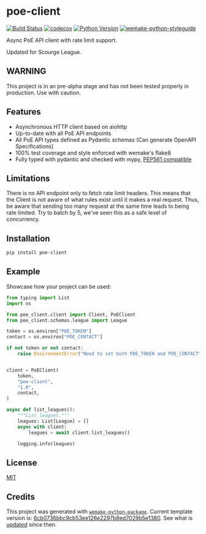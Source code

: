 # poe-client

[![Build Status](https://github.com/BPL-Development-Team/poe-client/workflows/test/badge.svg?branch=master&event=push)](https://github.com/BPL-Development-Team/poe-client/actions?query=workflow%3Atest)
[![codecov](https://codecov.io/gh/BPL-Development-Team/poe-client/branch/master/graph/badge.svg)](https://codecov.io/gh/BPL-Development-Team/poe-client)
[![Python Version](https://img.shields.io/pypi/pyversions/poe-client.svg)](https://pypi.org/project/poe-client/)
[![wemake-python-styleguide](https://img.shields.io/badge/style-wemake-000000.svg)](https://github.com/wemake-services/wemake-python-styleguide)

Async PoE API client with rate limit support.

Updated for Scourge League.

## WARNING
This project is in an pre-alpha stage and has not been tested properly in production. Use with caution.

## Features

- Asynchronous HTTP client based on aiohttp
- Up-to-date with all PoE API endpoints
- All PoE API types defined as Pydantic schemas (Can generate OpenAPI Specifications)
- 100% test coverage and style enforced with wemake's flake8
- Fully typed with pydantic and checked with mypy, [PEP561 compatible](https://www.python.org/dev/peps/pep-0561/)


## Limitations
There is no API endpoint only to fetch rate limit headers. This means that the Client is not aware of what rules exist until it makes a real request.
Thus, be aware that sending too many request at the same time leads to being rate limited. Try to batch by 5, we've seen this as a safe level of concurrency.

## Installation

```bash
pip install poe-client
```


## Example

Showcase how your project can be used:

```python
from typing import List
import os

from poe_client.client import Client, PoEClient
from poe_client.schemas.league import League

token = os.environ["POE_TOKEN"]
contact = os.environ["POE_CONTACT"]

if not token or not contact:
    raise EnvironmentError("Need to set both POE_TOKEN and POE_CONTACT")


client = PoEClient(
    token,
    "poe-client",
    "1.0",
    contact,
)

async def list_leagues():
    """List leagues."""
    leagues: List[League] = []
    async with client:
        leagues = await client.list_leagues()

    logging.info(leagues)
```

## License

[MIT](https://github.com/BPL-Development-Team/poe-client/blob/master/LICENSE)


## Credits

This project was generated with [`wemake-python-package`](https://github.com/wemake-services/wemake-python-package). Current template version is: [6cb0736bbc9cb53ee126e2297b8ed7029b5e1380](https://github.com/wemake-services/wemake-python-package/tree/6cb0736bbc9cb53ee126e2297b8ed7029b5e1380). See what is [updated](https://github.com/wemake-services/wemake-python-package/compare/6cb0736bbc9cb53ee126e2297b8ed7029b5e1380...master) since then.
